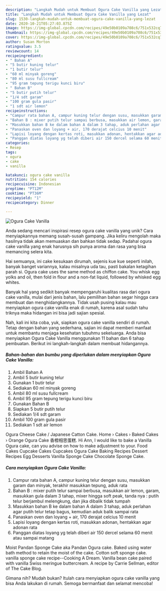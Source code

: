 ```yaml
---
description: "Langkah Mudah untuk Membuat Ogura Cake Vanilla yang Lezat"
title: "Langkah Mudah untuk Membuat Ogura Cake Vanilla yang Lezat"
slug: 1530-langkah-mudah-untuk-membuat-ogura-cake-vanilla-yang-lezat
date: 2020-10-21T05:27:03.875Z
image: https://img-global.cpcdn.com/recipes/49e50b0109a708c6/751x532cq70/ogura-cake-vanilla-foto-resep-utama.jpg
thumbnail: https://img-global.cpcdn.com/recipes/49e50b0109a708c6/751x532cq70/ogura-cake-vanilla-foto-resep-utama.jpg
cover: https://img-global.cpcdn.com/recipes/49e50b0109a708c6/751x532cq70/ogura-cake-vanilla-foto-resep-utama.jpg
author: Susan Morton
ratingvalue: 3.5
reviewcount: 14
recipeingredient:
- " Bahan A"
- "5 butir kuning telur"
- "1 butir telur"
- "60 ml minyak goreng"
- "80 ml susu fullcream"
- "95 gram tepung terigu kunci biru"
- " Bahan B"
- "5 butir putih telur"
- "1/4 sdt garam"
- "100 gram gula pasir"
- "1 sdt air lemon"
recipeinstructions:
- "Campur rata bahan A, campur kuning telur dengan susu, masukkan garam dan minyak, terakhir masukkan tepung, aduk rata"
- "Bahan B : mixer putih telur sampai berbusa, masukkan air lemon, garam, masukkan gula dalam 3 tahap, mixer hingga soft peak, tanda nya : putih telur berjambul melengkung, dan jika dibalik tidak tumpah"
- "Masukkan bahan B ke dalam bahan A dalam 3 tahap, aduk perlahan agar putih telur tetap bagus, kemudian aduk balik sampai rata"
- "Panaskan oven dan loyang + air, 170 derajat celcius 10 menit"
- "Lapisi loyang dengan kertas roti, masukkan adonan, hentakkan agar adonan rata"
- "Panggan diatas loyang yg telah diberi air 150 dercel selama 60 menit atau sampai matang"
categories:
- Resep
tags:
- ogura
- cake
- vanilla

katakunci: ogura cake vanilla 
nutrition: 154 calories
recipecuisine: Indonesian
preptime: "PT12M"
cooktime: "PT36M"
recipeyield: "1"
recipecategory: Dinner

---
```



![Ogura Cake Vanilla](https://img-global.cpcdn.com/recipes/49e50b0109a708c6/751x532cq70/ogura-cake-vanilla-foto-resep-utama.jpg)

Anda sedang mencari inspirasi resep ogura cake vanilla yang unik? Cara menyiapkannya memang susah-susah gampang. Jika keliru mengolah maka hasilnya tidak akan memuaskan dan bahkan tidak sedap. Padahal ogura cake vanilla yang enak harusnya sih punya aroma dan rasa yang bisa memancing selera kita.

Hai semuanya, ini cake kesukaan dirumah, sejenis kue kue seperti inilah, banyak banget variannya, kalau misalnya uda tau, pasti bakalan ketagihan parah si. Ogura cake uses the same method as chiffon cake. You whisk egg yolks and oil, then fold in flour and a non-fat liquid, followed by whisked egg whites.

Banyak hal yang sedikit banyak mempengaruhi kualitas rasa dari ogura cake vanilla, mulai dari jenis bahan, lalu pemilihan bahan segar hingga cara membuat dan menghidangkannya. Tidak usah pusing kalau mau menyiapkan ogura cake vanilla enak di rumah, karena asal sudah tahu triknya maka hidangan ini bisa jadi sajian spesial.


Nah, kali ini kita coba, yuk, siapkan ogura cake vanilla sendiri di rumah. Tetap dengan bahan yang sederhana, sajian ini dapat memberi manfaat untuk membantu menjaga kesehatan tubuhmu sekeluarga. Anda bisa menyiapkan Ogura Cake Vanilla menggunakan 11 bahan dan 6 tahap pembuatan. Berikut ini langkah-langkah dalam membuat hidangannya.

<!--inarticleads1-->

##### Bahan-bahan dan bumbu yang diperlukan dalam menyiapkan Ogura Cake Vanilla:

1. Ambil  Bahan A
1. Ambil 5 butir kuning telur
1. Gunakan 1 butir telur
1. Sediakan 60 ml minyak goreng
1. Ambil 80 ml susu fullcream
1. Ambil 95 gram tepung terigu kunci biru
1. Gunakan  Bahan B
1. Siapkan 5 butir putih telur
1. Sediakan 1/4 sdt garam
1. Ambil 100 gram gula pasir
1. Sediakan 1 sdt air lemon


Ogura Cheese Cake / Japanese Catton Cake. Home › Cakes › Baked Cakes › Orange Ogura Cake 香橙相思蛋糕. Hi Ann, I would like to bake a Vanilla Ogura cake, can you advise on how to make adjustment to your. Food Cakes Cupcake Cakes Cupcakes Ogura Cake Baking Recipes Dessert Recipes Egg Desserts Vanilla Sponge Cake Chocolate Sponge Cake. 

<!--inarticleads2-->

##### Cara menyiapkan Ogura Cake Vanilla:

1. Campur rata bahan A, campur kuning telur dengan susu, masukkan garam dan minyak, terakhir masukkan tepung, aduk rata
1. Bahan B : mixer putih telur sampai berbusa, masukkan air lemon, garam, masukkan gula dalam 3 tahap, mixer hingga soft peak, tanda nya : putih telur berjambul melengkung, dan jika dibalik tidak tumpah
1. Masukkan bahan B ke dalam bahan A dalam 3 tahap, aduk perlahan agar putih telur tetap bagus, kemudian aduk balik sampai rata
1. Panaskan oven dan loyang + air, 170 derajat celcius 10 menit
1. Lapisi loyang dengan kertas roti, masukkan adonan, hentakkan agar adonan rata
1. Panggan diatas loyang yg telah diberi air 150 dercel selama 60 menit atau sampai matang


Moist Pandan Sponge Cake aka Pandan Ogura cake. Baked using water bath method to retain the moist of the cake. Cotton soft sponge cake. vanilla sponge cake recipe--Cooking A Dream. Vanilla bean cake paired with vanilla Swiss meringue buttercream. A recipe by Carrie Sellman, editor of The Cake Blog. 

Gimana nih? Mudah bukan? Itulah cara menyiapkan ogura cake vanilla yang bisa Anda lakukan di rumah. Semoga bermanfaat dan selamat mencoba!
